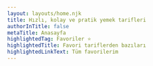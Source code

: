 ```yaml
---
layout: layouts/home.njk
title: Hızlı, kolay ve pratik yemek tarifleri
authorInTitle: false
metaTitle: Anasayfa
highlightedTag: Favoriler ⭐
highlightedTitle: Favori tariflerden bazıları
highlightedLinkText: Tüm favorilerim
---
```

